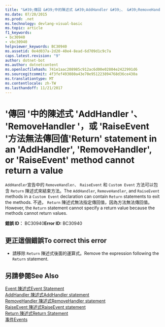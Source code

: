 ```yaml
---
title: "&#39;傳回 &#39;中的陳述式 &#39;AddHandler &#39;、 &#39;RemoveHandler &#39;，或 &#39;RaiseEvent &#39;方法無法傳回值"
ms.date: 07/20/2015
ms.prod: .net
ms.technology: devlang-visual-basic
ms.topic: article
f1_keywords:
- bc30940
- vbc30940
helpviewer_keywords: BC30940
ms.assetid: 0e4d037a-2d20-40e4-8ead-6d709d1c9c7a
caps.latest.revision: "9"
author: dotnet-bot
ms.author: dotnetcontent
ms.openlocfilehash: 741e1aac208985c912ac6d00e02804e2422991d6
ms.sourcegitcommit: 4f3fef493080a43e70e951223894768d36ce430a
ms.translationtype: MT
ms.contentlocale: zh-TW
ms.lasthandoff: 11/21/2017
---
```

# <a name="39return39-statement-in-an-39addhandler39-39removehandler39-or-39raiseevent39-method-cannot-return-a-value"></a><span data-ttu-id="d53f6-102">&#39;傳回 &#39;中的陳述式 &#39;AddHandler &#39;、 &#39;RemoveHandler &#39;，或 &#39;RaiseEvent &#39;方法無法傳回值</span><span class="sxs-lookup"><span data-stu-id="d53f6-102">&#39;Return&#39; statement in an &#39;AddHandler&#39;, &#39;RemoveHandler&#39;, or &#39;RaiseEvent&#39; method cannot return a value</span></span>
<span data-ttu-id="d53f6-103">`AddHandler`宣告中的 `RemoveHandler`、 `RaiseEvent` 和 `Custom Event` 方法可以包含 `Return` 陳述式來結束方法。</span><span class="sxs-lookup"><span data-stu-id="d53f6-103">The `AddHandler`, `RemoveHandler`, and `RaiseEvent` methods in a `Custom Event` declaration can contain `Return` statements to exit the methods.</span></span> <span data-ttu-id="d53f6-104">不過， `Return` 陳述式無法指定傳回值，因為方法無法傳回值。</span><span class="sxs-lookup"><span data-stu-id="d53f6-104">However, the `Return` statement cannot specify a return value because the methods cannot return values.</span></span>  
  
 <span data-ttu-id="d53f6-105">**錯誤 ID︰** BC30940</span><span class="sxs-lookup"><span data-stu-id="d53f6-105">**Error ID:** BC30940</span></span>  
  
## <a name="to-correct-this-error"></a><span data-ttu-id="d53f6-106">更正這個錯誤</span><span class="sxs-lookup"><span data-stu-id="d53f6-106">To correct this error</span></span>  
  
-   <span data-ttu-id="d53f6-107">請移除 `Return` 陳述式後面的運算式。</span><span class="sxs-lookup"><span data-stu-id="d53f6-107">Remove the expression following the `Return` statement.</span></span>  
  
## <a name="see-also"></a><span data-ttu-id="d53f6-108">另請參閱</span><span class="sxs-lookup"><span data-stu-id="d53f6-108">See Also</span></span>  
 [<span data-ttu-id="d53f6-109">Event 陳述式</span><span class="sxs-lookup"><span data-stu-id="d53f6-109">Event Statement</span></span>](../../visual-basic/language-reference/statements/event-statement.md)  
 [<span data-ttu-id="d53f6-110">AddHandler 陳述式</span><span class="sxs-lookup"><span data-stu-id="d53f6-110">AddHandler statement</span></span>](~/docs/visual-basic/language-reference/statements/addhandler-statement.md)  
 [<span data-ttu-id="d53f6-111">RemoveHandler 陳述式</span><span class="sxs-lookup"><span data-stu-id="d53f6-111">RemoveHandler statement</span></span>](~/docs/visual-basic/language-reference/statements/removehandler-statement.md)  
 [<span data-ttu-id="d53f6-112">RaiseEvent 陳述式</span><span class="sxs-lookup"><span data-stu-id="d53f6-112">RaiseEvent statement</span></span>](~/docs/visual-basic/language-reference/statements/raiseevent-statement.md)  
 [<span data-ttu-id="d53f6-113">Return 陳述式</span><span class="sxs-lookup"><span data-stu-id="d53f6-113">Return Statement</span></span>](../../visual-basic/language-reference/statements/return-statement.md)  
 [<span data-ttu-id="d53f6-114">事件</span><span class="sxs-lookup"><span data-stu-id="d53f6-114">Events</span></span>](../../visual-basic/programming-guide/language-features/events/index.md)
